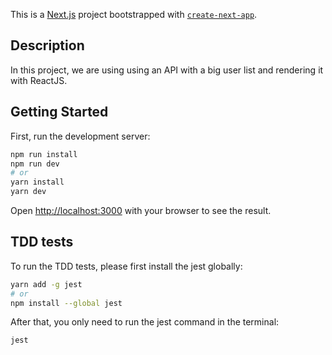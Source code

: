 This is a [Next.js](https://nextjs.org/) project bootstrapped with [`create-next-app`](https://github.com/vercel/next.js/tree/canary/packages/create-next-app).

## Description

In this project, we are using using an API with a big user list and rendering it with ReactJS.

## Getting Started

First, run the development server:

```bash
npm run install
npm run dev
# or
yarn install
yarn dev
```

Open [http://localhost:3000](http://localhost:3000) with your browser to see the result.

## TDD tests

To run the TDD tests, please first install the jest globally:

```bash
yarn add -g jest
# or
npm install --global jest
```

After that, you only need to run the jest command in the terminal:

```bash
jest
```
